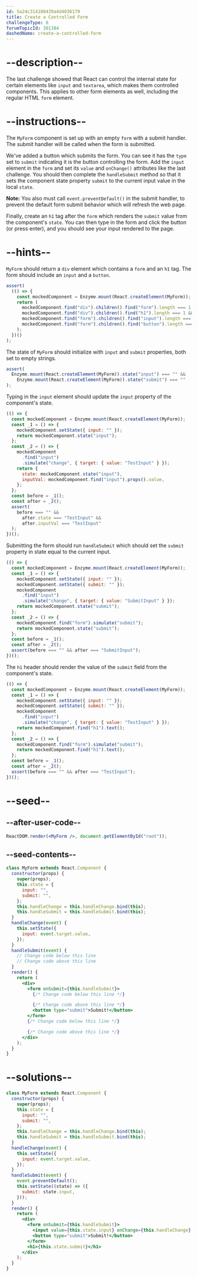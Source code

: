 ```yaml
---
id: 5a24c314108439a4d4036179
title: Create a Controlled Form
challengeType: 6
forumTopicId: 301384
dashedName: create-a-controlled-form
---
```


# --description--

The last challenge showed that React can control the internal state for certain elements like `input` and `textarea`, which makes them controlled components. This applies to other form elements as well, including the regular HTML `form` element.

# --instructions--

The `MyForm` component is set up with an empty `form` with a submit handler. The submit handler will be called when the form is submitted.

We've added a button which submits the form. You can see it has the `type` set to `submit` indicating it is the button controlling the form. Add the `input` element in the `form` and set its `value` and `onChange()` attributes like the last challenge. You should then complete the `handleSubmit` method so that it sets the component state property `submit` to the current input value in the local `state`.

**Note:** You also must call `event.preventDefault()` in the submit handler, to prevent the default form submit behavior which will refresh the web page.

Finally, create an `h1` tag after the `form` which renders the `submit` value from the component's `state`. You can then type in the form and click the button (or press enter), and you should see your input rendered to the page.

# --hints--

`MyForm` should return a `div` element which contains a `form` and an `h1` tag. The form should include an `input` and a `button`.

```js
assert(
  (() => {
    const mockedComponent = Enzyme.mount(React.createElement(MyForm));
    return (
      mockedComponent.find("div").children().find("form").length === 1 &&
      mockedComponent.find("div").children().find("h1").length === 1 &&
      mockedComponent.find("form").children().find("input").length === 1 &&
      mockedComponent.find("form").children().find("button").length === 1
    );
  })()
);
```

The state of `MyForm` should initialize with `input` and `submit` properties, both set to empty strings.

```js
assert(
  Enzyme.mount(React.createElement(MyForm)).state("input") === "" &&
    Enzyme.mount(React.createElement(MyForm)).state("submit") === ""
);
```

Typing in the `input` element should update the `input` property of the component's state.

```js
(() => {
  const mockedComponent = Enzyme.mount(React.createElement(MyForm));
  const _1 = () => {
    mockedComponent.setState({ input: "" });
    return mockedComponent.state("input");
  };
  const _2 = () => {
    mockedComponent
      .find("input")
      .simulate("change", { target: { value: "TestInput" } });
    return {
      state: mockedComponent.state("input"),
      inputVal: mockedComponent.find("input").props().value,
    };
  };
  const before = _1();
  const after = _2();
  assert(
    before === "" &&
      after.state === "TestInput" &&
      after.inputVal === "TestInput"
  );
})();
```

Submitting the form should run `handleSubmit` which should set the `submit` property in state equal to the current input.

```js
(() => {
  const mockedComponent = Enzyme.mount(React.createElement(MyForm));
  const _1 = () => {
    mockedComponent.setState({ input: "" });
    mockedComponent.setState({ submit: "" });
    mockedComponent
      .find("input")
      .simulate("change", { target: { value: "SubmitInput" } });
    return mockedComponent.state("submit");
  };
  const _2 = () => {
    mockedComponent.find("form").simulate("submit");
    return mockedComponent.state("submit");
  };
  const before = _1();
  const after = _2();
  assert(before === "" && after === "SubmitInput");
})();
```

The `h1` header should render the value of the `submit` field from the component's state.

```js
(() => {
  const mockedComponent = Enzyme.mount(React.createElement(MyForm));
  const _1 = () => {
    mockedComponent.setState({ input: "" });
    mockedComponent.setState({ submit: "" });
    mockedComponent
      .find("input")
      .simulate("change", { target: { value: "TestInput" } });
    return mockedComponent.find("h1").text();
  };
  const _2 = () => {
    mockedComponent.find("form").simulate("submit");
    return mockedComponent.find("h1").text();
  };
  const before = _1();
  const after = _2();
  assert(before === "" && after === "TestInput");
})();
```

# --seed--

## --after-user-code--

```jsx
ReactDOM.render(<MyForm />, document.getElementById("root"));
```

## --seed-contents--

```jsx
class MyForm extends React.Component {
  constructor(props) {
    super(props);
    this.state = {
      input: "",
      submit: "",
    };
    this.handleChange = this.handleChange.bind(this);
    this.handleSubmit = this.handleSubmit.bind(this);
  }
  handleChange(event) {
    this.setState({
      input: event.target.value,
    });
  }
  handleSubmit(event) {
    // Change code below this line
    // Change code above this line
  }
  render() {
    return (
      <div>
        <form onSubmit={this.handleSubmit}>
          {/* Change code below this line */}

          {/* Change code above this line */}
          <button type="submit">Submit!</button>
        </form>
        {/* Change code below this line */}

        {/* Change code above this line */}
      </div>
    );
  }
}
```

# --solutions--

```jsx
class MyForm extends React.Component {
  constructor(props) {
    super(props);
    this.state = {
      input: "",
      submit: "",
    };
    this.handleChange = this.handleChange.bind(this);
    this.handleSubmit = this.handleSubmit.bind(this);
  }
  handleChange(event) {
    this.setState({
      input: event.target.value,
    });
  }
  handleSubmit(event) {
    event.preventDefault();
    this.setState((state) => ({
      submit: state.input,
    }));
  }
  render() {
    return (
      <div>
        <form onSubmit={this.handleSubmit}>
          <input value={this.state.input} onChange={this.handleChange} />
          <button type="submit">Submit!</button>
        </form>
        <h1>{this.state.submit}</h1>
      </div>
    );
  }
}
```
